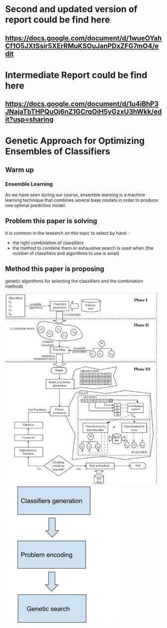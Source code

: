 # Second and updated version of report could be find here
## https://docs.google.com/document/d/1wueOYahCf1O5JXtSsir5XErRMuKSOuJanPDxZFG7mO4/edit
# Intermediate Report could be find here
## https://docs.google.com/document/d/1u4iBhP3JNajaTbTHPQuOj6nZ1GCrqOiH5yGzxU3hWkk/edit?usp=sharing

# Genetic Approach for Optimizing Ensembles of Classifiers

## Warm up 
### Ensemble Learning 
As we have seen during our course, ensemble learning is a machine learning technique that combines several base models in order to produce one optimal predictive model.

## Problem  this paper is solving 
It is common in the research on this topic to select by hand :
* the right combination of classifiers 
* the method to combine them 
or exhaustive search is used when (the number of classifiers and algorithms to use is small)

## Method this paper is proposing
genetic algorithms for selecting the classifiers and the combination methods

![img](https://github.com/Sarah-HA-2021/MLDM_HomeWork/blob/main/Project/images/detialed_paper_method.PNG) ![img](https://github.com/Sarah-HA-2021/MLDM_HomeWork/blob/main/Project/images/general_paper_method.PNG) 
